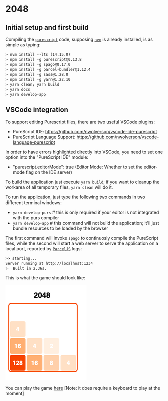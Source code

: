 # 2048

## Initial setup and first build

Compiling the [`purescript`](http://www.purescript.org) code, supposing [`nvm`](http://nvm.sh) is already installed, is as simple as typing:

    > nvm install --lts (14.15.0)
    > npm install -g purescript@0.13.8
    > npm install -g spago@0.17.0
    > npm install -g parcel-bundler@1.12.4
    > npm install -g sass@1.28.0
    > npm install -g yarn@1.22.10
    > yarn clean; yarn build
    > yarn docs
    > yarn develop-app


## VSCode integration

To support editing Purescript files, there are two useful VSCode plugins:
- PureScript IDE: https://github.com/nwolverson/vscode-ide-purescript
- PureScript Language Support: https://github.com/nwolverson/vscode-language-purescript

In order to have errors highlighted directly into VSCode, you need to set one option into the "PureScript IDE" module:
- "purescript.editorMode": true (Editor Mode: Whether to set the editor-mode flag on the IDE server)

To build the application just execute `yarn build`; if you want to cleanup the workarea of all temporary files, `yarn clean` will do it.

To run the application, just type the following two commands in two different terminal windows:
- `yarn develop-purs`   # this is only required if your editor is not integrated with the purs compiler
- `yarn develop-app`    # this command will not build the application; it'll just bundle resources to be loaded by the browser

The first command will invoke `spago` to continuosly compile the PureScript files, while the second will start a web server to serve the application on a local port, reported by [`ParcelJS`]() logs:

    >> starting...
    Server running at http://localhost:1234 
    ✨  Built in 2.36s.

This is what the game should look like:

![screenshot](./screenshot.png "Screenshot")

You can play the game [here](https://meetlambda.netlify.com)
[Note: it does require a keyboard to play at the moment]